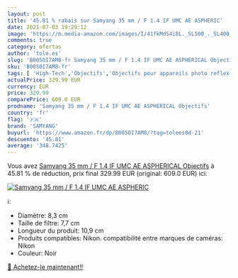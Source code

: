 ```yaml
---
layout: post
title: '45.81 % rabais sur Samyang 35 mm / F 1.4 IF UMC AE ASPHERIC'
date: 2021-07-03 19:29:12
image: 'https://m.media-amazon.com/images/I/41fkMdS4i8L._SL500_._SL400_.jpg'
comments: true
category: ofertas
author: 'tole.es'
slug: 'B0050I7AM8-fr Samyang 35 mm / F 1.4 IF UMC AE ASPHERICAL Objectifs'
sku: 'B0050I7AM8-fr'
tags: [ 'High-Tech','Objectifs','Objectifs pour appareils photo reflex et hybrides','Objectifs pour reflex','Photo et caméscopes','samyang', ]
actualPrice: 329.99 EUR
currency: EUR
price: 329.99
comparePrice: 609.0 EUR
prodname: 'Samyang 35 mm / F 1.4 IF UMC AE ASPHERICAL Objectifs'
country: 'fr'
flag: '🇫🇷'
brand: 'SAMYANG'
buyurl: 'https://www.amazon.fr/dp/B0050I7AM8/?tag=tolees0d-21'
descuento: '45.81'
average: '348.7425'
---
```


Vous avez [Samyang 35 mm / F 1.4 IF UMC AE ASPHERICAL Objectifs](https://www.amazon.fr/dp/B0050I7AM8/?tag=tolees0d-21)  à  45.81 % de réduction, prix final  329.99 EUR (original: 609.0 EUR) ici:

[![Samyang 35 mm / F 1.4 IF UMC AE ASPHERIC](https://m.media-amazon.com/images/I/41fkMdS4i8L._SL500_._SL400_.jpg)](https://www.amazon.fr/dp/B0050I7AM8/?tag=tolees0d-21)

ℹ️:

- Diamètre: 8,3 cm
- Taille de filtre: 7,7 cm
- Longueur du produit: 10,9 cm
- Produits compatibles: Nikon. compatibilité entre marques de caméras: Nikon
- Couleur: Noir

[🛒 Achetez-le maintenant!!](https://www.amazon.fr/dp/B0050I7AM8/?tag=tolees0d-21)
